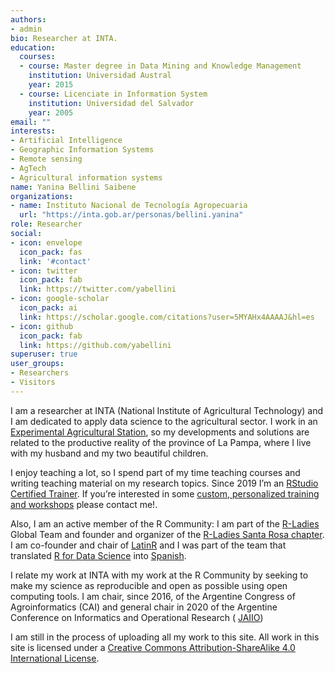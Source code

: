 ```yaml
---
authors:
- admin
bio: Researcher at INTA.
education:
  courses:
  - course: Master degree in Data Mining and Knowledge Management
    institution: Universidad Austral
    year: 2015
  - course: Licenciate in Information System
    institution: Universidad del Salvador
    year: 2005
email: ""
interests:
- Artificial Intelligence 
- Geographic Information Systems 
- Remote sensing
- AgTech
- Agricultural information systems
name: Yanina Bellini Saibene
organizations:
- name: Instituto Nacional de Tecnología Agropecuaria
  url: "https://inta.gob.ar/personas/bellini.yanina"
role: Researcher
social:
- icon: envelope
  icon_pack: fas
  link: '#contact'
- icon: twitter
  icon_pack: fab
  link: https://twitter.com/yabellini
- icon: google-scholar
  icon_pack: ai
  link: https://scholar.google.com/citations?user=5MYAHx4AAAAJ&hl=es
- icon: github
  icon_pack: fab
  link: https://github.com/yabellini
superuser: true
user_groups:
- Researchers
- Visitors
---
```


I am a researcher at INTA (National Institute of Agricultural Technology) and I am dedicated to apply data science to the agricultural sector. I work in an [Experimental Agricultural Station](https://inta.gob.ar/anguil), so my developments and solutions are related to the productive reality of the province of La Pampa, where I live with my husband and my two beautiful children.

I enjoy teaching a lot, so I spend part of my time teaching courses and writing teaching material on my research topics. Since 2019 I’m an [RStudio Certified Trainer](https://education.rstudio.com/trainers/). If you’re interested in some [custom, personalized training and workshops](https://yabellini.netlify.com/courses/) please contact me!.

Also, I am an active member of the R Community: I am part of the [R-Ladies](https://rladies.org/) Global Team and founder and organizer of the [R-Ladies Santa Rosa chapter](https://www.meetup.com/es-ES/rladies-santa-rosa/). I am co-founder and chair of [LatinR](https://latin-r.com/) and I was part of the team that translated [R for Data Science](https://r4ds.had.co.nz/) into [Spanish](https://github.com/cienciadedatos). 

I relate my work at INTA with my work at the R Community by seeking to make my science as reproducible and open as possible using open computing tools. I am chair, since 2016, of the Argentine Congress of Agroinformatics (CAI) and general chair in 2020 of the Argentine Conference on Informatics and Operational Research ( [JAIIO](http://www.sadio.org.ar/jaiio/)) 

I am still in the process of uploading all my work to this site.  All work in this site is licensed under a [Creative Commons Attribution-ShareAlike 4.0 International License](https://creativecommons.org/licenses/by-sa/4.0/deed.es_ES). 